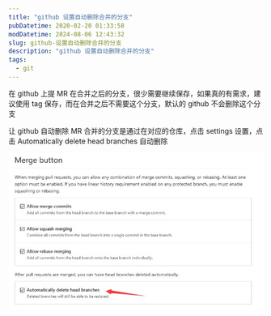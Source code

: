 ```yaml
---
title: "github 设置自动删除合并的分支"
pubDatetime: 2020-02-20 01:33:58
modDatetime: 2024-08-06 12:43:32
slug: github-设置自动删除合并的分支
description: "github 设置自动删除合并的分支"
tags:
  - git
---
```





在 github 上提 MR 在合并之后的分支，很少需要继续保存，如果真的有需求，建议使用 tag 保存，而在合并之后不需要这个分支，默认的 github 不会删除这个分支

<!--more-->


<!-- CreateTime:2020/2/20 9:33:58 -->



让 github 自动删除 MR 合并的分支是通过在对应的仓库，点击 settings 设置，点击 Automatically delete head branches 自动删除

<!-- ![](images/img-github 设置自动删除合并的分支0.png) -->

![](images/img-modify-ea89d7f3298acabd4cbf24cb8a5ae353.jpg)

